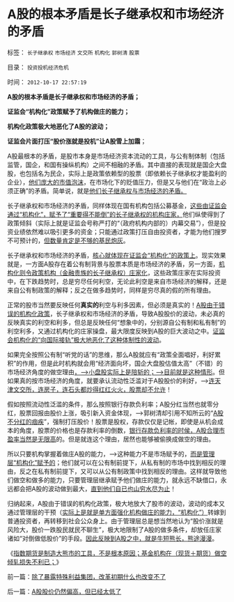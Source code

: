 # A股的根本矛盾是长子继承权和市场经济的矛盾

标签： `长子继承权` `市场经济` `文交所` `机构化` `郭树清` `股票` 

目录： `投资投机经济危机`

时间： `2012-10-17 22:57:19`

**A股的根本矛盾是长子继承权和市场经济的矛盾；**

**证监会“机构化”政策赋予了机构做庄的能力；**

**机构化政策极大地恶化了A股的波动；**

**证监会片面打压“股价涨就是投机”让A股雪上加霜**；

A股最根本的矛盾，是股市本身是市场经济资本流动的工具，与公有制体制（包括监管，国企，和国有操纵机构）之间不相融的矛盾。其中直接的表现就是国企大盘股，也包括名为民企，实际上是政策依赖型的股票（即依赖长子继承权才能盈利的企业），[他们庞大的市值泡沫](../../../2010/3/26/中国股市不是经济的晴雨表.md)，在市场化下的贬值压力，但是又与他们在“政治上必须正确”的矛盾。简单说，就是[他们长子继承权与市场经济的矛盾。](../../../2012/10/10/封建社会为什么要保持长子继承权的完整性？.md)

长子继承权和市场经济的矛盾，同样体现在国有机构包括公募基金，[这些由证监会通过“机构化”，赋予了“重要得不能倒”的长子继承权的机构庄家，](../../../2012/10/15/基金在“现货＋期货”中的倾轧，证监会对大熊市负主要责任.md)他们纵使得到了政策倾斜（实际上就是证监会号称严打的“（政府机构内部的）内幕交易”），但是投资业绩依然难以吸引更多的资金；只能通过政策打压自由投资者，才能为他们搜罗不可预计的，[但数量肯定是不够的基民炮灰](../../../2008/4/24/公募基金不死，股民暴利可期.md)。

长子继承权和市场经济的矛盾，[核心就体现在证监会“机构化”的政策上](../../../2012/10/11/光伏倾销案和A股跳水的祸根.md)。现实效果就是，一方面A股存在着公有制背景与股票本质是市场经济的矛盾，另一方面，[机构化则令政策机构（金融贵族的长子继承权）庄家化](../../../2012/7/16/如果公有制是低效益的，证监会的政策就在制造漫漫熊市.md)，这些政策庄家在实际投资中，在下跌趋势时，总是穷尽任何利空，无论此利空是来自市场经济的解释，还是来自公有制政策的解释；反之在做多趋势时，同样是穷尽真的假的所有理由。

正常的股市当然要反映任何**真实的**利空与利多因素，但必须是真实的！[A股由于错误的机构化政策](../../../2012/3/29/期货指数是机构化操纵出大熊市的祸根；.md)，长子继承权和市场经济的矛盾，导致A股股价的波动，未必真的反映真实的利空和利多，但总是反映任何“想象中的，分别源自公有制和私有制”的利空利多，又通过机构化的庄家操盘，最大限度反映到A股的巨大波动之中。[证监会机构化的“向国际接轨”极大地恶化了这种体制性的波动](../../../2012/6/4/向国际接轨的中国特色.md)。

如果完全按照公有制“听党的话”的思维，那么A股就应有“政策全面唱好，利好累积”的作用，但是此时机构就会用“经济面向坏，国企大盘股估值太高”（不错）的市场经济角度的做空理由[，——>小盘股实际上是陪斩的；——>目前就是这种情形](../../../2012/1/30/A股散户化降低市场风险，打压散户的结果是恶性通货膨胀.md)。但如果真的按市场经济的角度，就要承认流动性泛滥对于A股股价的利好，——>[连天津文交所，连房子，连石头都炒得红红火火，股票却不允许](../../../2012/1/12/自由放任的投机股市，将最终消除通胀压力.md)！

假如按照流动性泛滥的条件，那么按照银行存款负利率；A股分红当然也就零分红，股票回报由股价上涨，吸引新入资金体现，——>郭树清却引用不知所云的“[A股不分红的痼疾](../../../2012/6/20/（凯恩斯主义＋紧缩预期）的疯疯颠颠.md)”，强制打压股价！股票是股权，存款仅仅是记帐，即使是从机会成本的角度，股票的价格也是存款利率的倒数，[银行存款负利率的时侯，A股合理市盈率当然是无限高](../../../2011/7/1/A股合理的市盈率应是无限高.md)的。但是就连这个理由，居然也能够被偷换成做空的理由。

所以只要机构掌握着做庄A股的能力，——>这种能力不是市场赋予的，[而是管理层“机构化”赋予的](../../../2012/1/12/股市中的民主机制，西方基金和东方机构化.md)；他们就可以在公有制前提下，从私有制的市场中找到相反的理由，反之在私有制前提下，又可以从公有制政策中找到相反的理由。这样就导致他们做空和做多的能力，只要管理层继承赋予他们做庄的能力，就永远不缺借口，永远都会把A股的波动做到最大，[直到他们自已也山穷水尽为止](../../../2012/8/28/损人不利已的愚暴贱民.md)！

归纳起来，A股由于错误的机构化政策，极大地放大了股市的波动，波动的成本又通过管理层的干预（[实际上是就是单方面强化机构做庄的能力，“机构化”）](../../../2012/1/12/股市中的民主机制，西方基金和东方机构化.md)转嫁到普通投资者，再转移到社会公众身上。由于管理层总是想当然地认为“股价涨就是风险大，股价一跌股民就民不聊生”，极大地限制了A股的做多条件，却放任庄家诸如“对倒做低股价”的手段。[因此反映到A股之中，就是牛短熊长，熊途漫漫](../../../2012/1/5/证监会政策过度令A股熊遍全球.md)。

《[指数期货是制造大熊市的工具，不是根本原因；基金机构在（现货＋期货）做空倾轧损失不利已；](../../../2012/10/15/基金在“现货＋期货”中的倾轧，证监会对大熊市负主要责任.md)》



前一篇：[除了暴露特殊利益集团，改革初期什么也改变不了](../../../2012/10/17/除了暴露特殊利益集团，改革初期什么也改变不了.md)

后一篇：[A股股价仍然偏高，但已经太低了](../../../2012/10/17/A股股价仍然偏高，但已经太低了.md)
